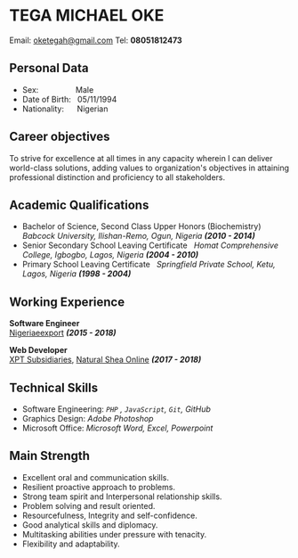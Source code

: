 TEGA MICHAEL OKE
=================
Email: [oketegah@gmail.com](mailto:oketegah@gmail.com)  Tel: **08051812473**

**Personal Data**
-----------------
- Sex: &nbsp;&nbsp;&nbsp;&nbsp;&nbsp;&nbsp;&nbsp;&nbsp;&nbsp;&nbsp;&nbsp;&nbsp;&nbsp;&nbsp;&nbsp;&nbsp;Male
- Date of Birth:&nbsp;&nbsp;&nbsp;05/11/1994
- Nationality:&nbsp;&nbsp;&nbsp;&nbsp;&nbsp;&nbsp;Nigerian

Career objectives
-----------------
To strive for excellence at all times in any capacity wherein I can deliver world-class solutions, adding values to
organization&#39;s objectives in attaining professional distinction and proficiency to all 
stakeholders.

Academic Qualifications
-----------------------
- Bachelor of Science, Second Class Upper Honors (Biochemistry) &nbsp; *Babcock University, Ilishan-Remo, Ogun, Nigeria **(2010 - 2014)***
- Senior Secondary School Leaving Certificate &nbsp;
*Homat Comprehensive College, Igbogbo, Lagos, Nigeria **(2004 - 2010)***
- Primary School Leaving Certificate &nbsp;
*Springfield Private School, Ketu, Lagos, Nigeria **(1998 - 2004)***

Working Experience
------------------
**Software Engineer**<br>[Nigeriaeexport](http://nigeriaeexport.com) ***(2015 - 2018)***

**Web Developer**<br>[XPT Subsidiaries](http://xpt-subsidiaries.com), [Natural Shea Online](http://www.naturalsheaonline.com) ***(2017 - 2018)***

Technical Skills
---------------
- Software Engineering: *`PHP` , `JavaScript`, `Git`, GitHub*
- Graphics Design: *Adobe Photoshop*
- Microsoft Office: *Microsoft Word, Excel, Powerpoint*

Main Strength
------------
- Excellent oral and communication skills.
- Resilient proactive approach to problems.
- Strong team spirit and Interpersonal relationship skills.
- Problem solving and result oriented.
- Resourcefulness, Integrity and self-confidence.
- Good analytical skills and diplomacy.
- Multitasking abilities under pressure with tenacity.
- Flexibility and adaptability.